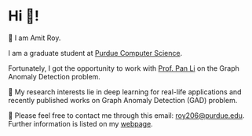 
# Hi 👋! 
🌱 I am Amit Roy. 

I am a graduate student at [Purdue Computer Science](https://www.cs.purdue.edu/). 

Fortunately, I got the opportunity to work with [Prof. Pan Li](https://www.cs.purdue.edu/people/faculty/panli.html) on the Graph Anomaly Detection problem.

🧐 My research interests lie in deep learning for real-life applications and recently published works on Graph Anomaly Detection (GAD) problem.

🌟 Please feel free to contact me through this email: roy206@purdue.edu. Further information is listed on my [webpage](https://amitroy7781.github.io/). 


